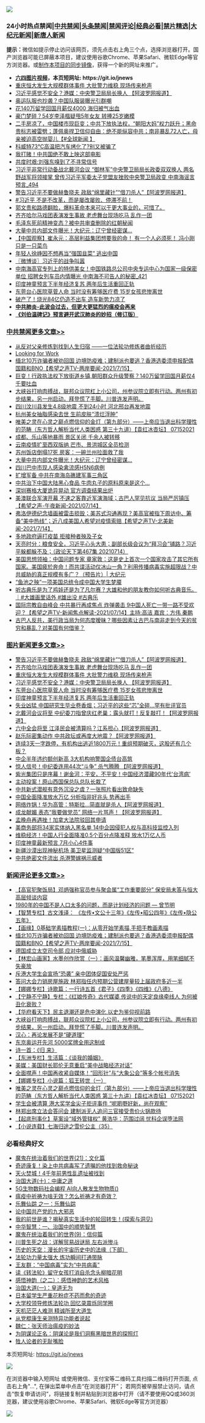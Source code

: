 ![](https://raw.githubusercontent.com/fqnews/bnews/master/64photo/fqnews-qr.jpg)

<div id="tt">
<h3>24小时热点禁闻|<a href="#%E4%B8%AD%E5%85%B1%E7%A6%81%E9%97%BB%E6%9B%B4%E5%A4%9A%E6%96%87%E7%AB%A0">中共禁闻</a>|<a href="#%E5%9B%BE%E7%89%87%E6%96%B0%E9%97%BB%E6%9B%B4%E5%A4%9A%E6%96%87%E7%AB%A0">头条禁闻</a>|<a href="#%E6%96%B0%E9%97%BB%E8%AF%84%E8%AE%BA%E6%9B%B4%E5%A4%9A%E6%96%87%E7%AB%A0">禁闻评论|<a href="#%E5%BF%85%E7%9C%8B%E7%BB%8F%E5%85%B8%E5%A5%BD%E6%96%87">经典必看|<a href="/video.md#%E7%A6%81%E7%89%87%E7%B2%BE%E9%80%89">禁片精选</a>|<a href="https://github.com/fqnews/djy/blob/master/gb/nf1351518.md#1">大纪元新闻</a>|<a href="https://github.com/fqnews/ntdtv/blob/master/gb/prog204.md#1">新唐人新闻</a></h3>
<div><b>提示：</b>微信如提示停止访问该网页，须先点击右上角三个点，选择浏览器打开。国产浏览器可能已屏蔽本项目，建议使用谷歌Chrome、苹果Safari、微软Edge等官方浏览器。或<a href="https://github.com/fqnews/bnews/blob/master/%E5%88%B6%E4%BD%9Cgit%E7%A6%81%E9%97%BB%E9%95%9C%E5%83%8F.md">制作本项目的同步镜像</a>，获得一个新的网址来推广。</div>
<ul>
<li><b><a href="http://d1.bdrive.tk/64.mp4" target="_blank">六四图片视频</a>，本页短网址: https://git.io/jnews</b></li>
<li><a href="/topimagenews/20210715/1587536.md">重庆恒大发生大规模群体事件 大批警力维稳 现场传来枪声</a></li>
<li><a href="/topimagenews/20210715/1587502.md">习近平感觉不安全？港媒：中央警卫局局长换人 【阿波罗网报道】</a></li>
<li><a href="/cnnews/20210715/1587276.md">奥运队服也抄袭？中国队服装曝光引群嘲</a></li>
<li><a href="/lifebaike/20210714/1587125.md">花140万留学回国月薪仅4000 海归被气出血</a></li>
<li><a href="/yule/20210715/1587205.md">豪门梦碎？54岁李泽楷疑甩5年女友 转捧25岁嫩模</a></li>
<li><a href="/bannedvideo/20210715/1587329.md">二手房凉了，中国楼市现巨变；中共下放执法权，“朝阳大妈”权力跃升；黑命贵标志被雷劈；蓬佩奥捍卫信仰自由：绝不能纵容中共；南非暴乱72人亡，母亲被迫高空抛婴儿【#全球新闻 】</a></li>
<li><a href="/cbnews/20210715/1587282.md">科威特73℃高温把汽车烤化了?别又被骗了</a></li>
<li><a href="/ccpdope/20210715/1587353.md">我打赌！中共国绝不敢上映这部电影</a></li>
<li><a href="/comments/20210715/1587388.md">共度时艰:刘强东嗅到了不寻常信号</a></li>
<li><a href="/comments/20210715/1587501.md">习近平非常行动备战北戴河会议 “御林军”中央警卫局局长政委双双换人 两名野战军将领接掌 曾传习近平军委太子党盟友挫败中央警卫局政变 中南海谣言预言_494</a></li>
<li><a href="/topimagenews/20210715/1587586.md">警告习近平不要做赫鲁晓夫 政敌“绵里藏针”“借刀杀人”【阿波罗网报道】</a></li>
<li><a href="/bannedvideo/20210715/1587315.md">#习近平 不是不改革，而是屡改屡败、停滞不前！</a></li>
<li><a href="/bannedvideo/20210715/1587618.md">郭文贵和路德翻脸，爆料革命本来可以干更大事业的，可惜了。</a></li>
<li><a href="/topimagenews/20210715/1587554.md">齐齐哈尔马戏团表演发生事故 老虎舞台现场吃马 乱作一团</a></li>
<li><a href="/lifebaike/20210715/1587488.md">毛泽东死前精神变态？被中共审查删除的红朝秘闻</a></li>
<li><a href="/cbnews/20210715/1587607.md">大量中共内部文件曝光！大纪元：辽宁曾经密谋…</a></li>
<li><a href="/comments/20210715/1587622.md">【中国观察】崔永元：高层利益集团想要我的命！ 有一个人必须死！ 冯小刚只是一只菜鸟</a></li>
<li><a href="/baitai/20210715/1587518.md">年轻人徐峥因不想再当“强国韭菜” 逃出中国</a></li>
<li><a href="/ssgc/20210715/1587472.md">〖微博谈〗习近平的战争叫嚣</a></li>
<li><a href="/comments/20210715/1587421.md">中南海高官专列上的特供美女！中国铁路总公司中央专运中心为国家一级保密单位 招聘女列车员内情曝光 中南海不可告人的秘密_421</a></li>
<li><a href="/topimagenews/20210715/1587248.md">印度神童预言下半年经济复苏 两年后生活重回正轨</a></li>
<li><a href="/topimagenews/20210715/1587324.md">东莞台心医院草菅人命 当时没有筹够医疗费 15岁女孩悲惨离世</a></li>
<li><a href="/finance/20210715/1587402.md">破产了！烧光84亿仍造不出车 造车新势力凉了</a></li>
<li><b><a href="/comments/20200211/1275071.md" target="_blank">中共肺炎-此波会过去，但更大更猛烈的瘟疫会再来</a></b></li>
<li><b><a href="/comments/20200207/1272816.md" target="_blank">《刘伯温碑记》预言避开武汉肺炎的妙招（修订版）</a></b></li>
</ul>
</div>

<div class="catlist">
<h3><a href="/cbnews/" target="_blank">中共禁闻</a><span><a href="/cbnews/" target="_blank" rel="nofollow">更多文章>></a></span></h3>
<ul>
<li><a href="/cbnews/20210715/1587829.md" target="_blank">从反对父亲修炼到找到人生归宿 ——一位法轮功修炼者曲折经历</a></li>
<li><a href="/cbnews/20210715/1587427.md" target="_blank">Looking for Work</a></li>
<li><a href="/comments/20210715/1587800.md" target="_blank">缅北10万诈骗者被劝回国 边境防疫难；建制派也要逃？香港选委须申报配偶国籍和BNO【希望之声TV-两岸要闻-2021/7/15】</a></li>
<li><a href="/cbnews/20210715/1587788.md" target="_blank">巨变！行政执法权下放街道乡镇,朝阳群众升级警察？140万留学回国月薪仅4千要吐血</a></li>
<li><a href="/comments/20210715/1587772.md" target="_blank">大峡谷打响肉搏战，联邦众议院杠上小公司，州参议院立即有行动。两州有初步结果，另一州启动，拜登慌了手脚。川普连发声明。</a></li>
<li><a href="/cbnews/20210715/1587758.md" target="_blank">四川汶川县发生4.8级地震 不到24小时 河北邢台再发地震</a></li>
<li><a href="/cbnews/20210715/1587732.md" target="_blank">杭州美女抽脂感染去世 生前皮肤“溃烂浮肿”</a></li>
<li><a href="/comments/20210715/1587724.md" target="_blank">唯美之灵在心灵之巅点燃信仰的金灯（第九部分）——上帝应当退出科学理性的范畴（东方哲人解析当代人类困惑  第三十九讲）【袁红冰杏坛】 07152021</a></li>
<li><a href="/cbnews/20210715/1587719.md" target="_blank">成都、乐山等地暴雨 景区关闭 千余人被转移</a></li>
<li><a href="/cbnews/20210715/1587673.md" target="_blank">云南疫情扩至西双版纳 芒市、景洪城区全员检测</a></li>
<li><a href="/cbnews/20210715/1587632.md" target="_blank">苏州饭店倒塌17死 房客：一碗兰州拉面救了我</a></li>
<li><a href="/cbnews/20210715/1587607.md" target="_blank">大量中共内部文件曝光！大纪元：辽宁曾经密谋…</a></li>
<li><a href="/cbnews/20210715/1587555.md" target="_blank">四川巴中市现人感染禽流感H5N6病例</a></li>
<li><a href="/cbnews/20210715/1587548.md" target="_blank">扩增军备 中共在南海岛礁建军事三角区</a></li>
<li><a href="/cbnews/20210715/1587547.md" target="_blank">中共治下中国大陆黑心食品 牛肉丸子的原料原来是这个&#8230;</a></li>
<li><a href="/cbnews/20210715/1587537.md" target="_blank">深圳赛格大厦诡异晃动 官方调查结果出炉</a></li>
<li><a href="/comments/20210715/1587521.md" target="_blank">美澳联合军演开幕 不速之客靠近军演海域；古巴人罕见抗议 当局严厉镇压【希望之声-午夜新闻-2021/07/14】</a></li>
<li><a href="/comments/20210715/1587475.md" target="_blank">弗洛伊德纪念墙画被雷击损毁；美苏式沟通再现？美高官被指下周访中、筹备“美中热线”；近八成美国人希望对疫情索赔【希望之声TV-北美新闻-2021/7/14】</a></li>
<li><a href="/cbnews/20210715/1587432.md" target="_blank">多地政府逼打疫苗 拒接种者殃及子女</a></li>
<li><a href="/cbnews/20210715/1587401.md" target="_blank">天亮时分：粮食安全，习近平心头大患；副部长级会议为“拜习会”铺路？习近平躲都躲不及；（政论天下第467集 20210714）</a></li>
<li><a href="/cbnews/20210715/1587383.md" target="_blank">美国思想领袖：中国问题专家 章家敦：这是史上首次一个国家攻击了其它所有国家。美国疲於奔命！而共谍活动仅冰山一角？利用传播病毒实施超限战？中共威胁的真正规模有多广？（预告片）| 大纪元</a></li>
<li><a href="/cbnews/20210715/1587370.md" target="_blank">“鱼池之殃”一项美国总统令成中国大学生梦魇</a></li>
<li><a href="/comments/20210715/1587367.md" target="_blank">听古典乐是为了鸡娃还是为了凡尔赛？大雄和他的朋友教你如何听古典音乐。｜#大雄画里话外 #雄出没 #古典乐</a></li>
<li><a href="/comments/20210715/1587360.md" target="_blank">国际宗教自由峰会 中共暴行再成焦点 炸弹袭击 9中国人死亡一带一路不受欢迎？【希望之声TV-新闻焦点解读-2021/07/14】主持:高洁  嘉宾：方伟  秦鹏</a></li>
<li><a href="/comments/20210715/1587359.md" target="_blank">古巴人反共，美行政当局为何态度暧昧？哪些因素让古巴与南非走到今天的贫穷和暴乱？对美国有何借鉴？</a></li>

</ul>
</div>
<div class="catlist">
<h3><a href="/topimagenews/" target="_blank">图片新闻</a><span><a href="/topimagenews/" target="_blank" rel="nofollow">更多文章>></a></span></h3>
<ul>
<li><a href="/topimagenews/20210715/1587586.md" target="_blank">警告习近平不要做赫鲁晓夫 政敌“绵里藏针”“借刀杀人”【阿波罗网报道】</a></li>
<li><a href="/topimagenews/20210715/1587554.md" target="_blank">齐齐哈尔马戏团表演发生事故 老虎舞台现场吃马 乱作一团</a></li>
<li><a href="/topimagenews/20210715/1587536.md" target="_blank">重庆恒大发生大规模群体事件 大批警力维稳 现场传来枪声</a></li>
<li><a href="/topimagenews/20210715/1587502.md" target="_blank">习近平感觉不安全？港媒：中央警卫局局长换人 【阿波罗网报道】</a></li>
<li><a href="/topimagenews/20210715/1587324.md" target="_blank">东莞台心医院草菅人命 当时没有筹够医疗费 15岁女孩悲惨离世</a></li>
<li><a href="/topimagenews/20210715/1587248.md" target="_blank">印度神童预言下半年经济复苏 两年后生活重回正轨</a></li>
<li><a href="/topimagenews/20210714/1587052.md" target="_blank">失业凶猛 中国研究生毕业卷香烟；习近平的这些“芯”全碎&#8230;罕有批评官员</a></li>
<li><a href="/topimagenews/20210714/1586860.md" target="_blank">北戴河会议将至 中纪委刀指曾庆红老巢：露头就打！反复敲打！【阿波罗网报道】</a></li>
<li><a href="/topimagenews/20210713/1586149.md" target="_blank">六中全会将至 江泽民会被清算吗？江系担心【阿波罗网报道】</a></li>
<li><a href="/topimagenews/20210713/1586069.md" target="_blank">赵乐际密集动作 中共政坛或再度大地震？【阿波罗网报道】</a></li>
<li><a href="/topimagenews/20210713/1586042.md" target="_blank">连续3天一字跌停，有机构出逃近1800万元！重组预期破灭，这股还有几个板？</a></li>
<li><a href="/topimagenews/20210713/1585784.md" target="_blank">中企半年违约额创新高 3大机构响警国企债台高筑</a></li>
<li><a href="/topimagenews/20210712/1585372.md" target="_blank">惊人信号！中纪委连用44次“斗争” 杀气腾腾 【阿波罗网报道】</a></li>
<li><a href="/topimagenews/20210712/1585184.md" target="_blank">紫光集团只是序幕！谢金河：平安，不平安！中国经济潜藏90年代‘台湾病’</a></li>
<li><a href="/topimagenews/20210711/1584916.md" target="_blank">主动投案！原山西国保总队总队长栽了</a></li>
<li><a href="/topimagenews/20210711/1584789.md" target="_blank">中共新式潜舰有意外沉没之虞？一张照片看出致命缺失</a></li>
<li><a href="/topimagenews/20210711/1584605.md" target="_blank">中国全面降准放水万亿 分析指非好兆头 势再出手</a></li>
<li><a href="/topimagenews/20210710/1584331.md" target="_blank">网络炸锅！华为高管：特斯拉…简直就是杀人【阿波罗网报道】</a></li>
<li><a href="/topimagenews/20210710/1584260.md" target="_blank">成龙献媚 表态“我要做党员” 网络一片骂声！【阿波罗网报道】</a></li>
<li><a href="/topimagenews/20210710/1584235.md" target="_blank">孟晚舟再遇挫！加拿大法院驳回其申请</a></li>
<li><a href="/topimagenews/20210710/1584006.md" target="_blank">美商务部将34家实体纳入黑名单 14中企因侵犯人权与高科技监控入列</a></li>
<li><a href="/topimagenews/20210710/1583935.md" target="_blank">维稳经济！中国人行全面降准0.5个百分点降准释 放水1万亿人币</a></li>
<li><a href="/topimagenews/20210709/1583469.md" target="_blank">印度神童最新预言 7月小心4件事</a></li>
<li><a href="/topimagenews/20210709/1583332.md" target="_blank">新疆沙漠出现神秘机场 美卫星监测疑“中国版51区”</a></li>
<li><a href="/topimagenews/20210708/1583017.md" target="_blank">中共绝密文件流出 杀港警嫁祸示威者</a></li>

</ul>
</div>
<div class="catlist">
<h3><a href="/comments/" target="_blank">新闻评论</a><span><a href="/comments/" target="_blank" rel="nofollow">更多文章>></a></span></h3>
<ul>
<li><a href="/comments/20210715/1587847.md" target="_blank">【高官犯聚饭局】邓炳强称官员参与聚会属“工作重要部分” 保安局未答与恒大高层倾谈内容</a></li>
<li><a href="/comments/20210715/1586971.md" target="_blank">1980年的中国不是人口太多的问题，而是计划经济的问题 — 曾节明</a></li>
<li><a href="/comments/20210715/1587827.md" target="_blank">【智慧专栏】古文浅译： 《左传•文公十三年》《左传•昭公四年》《左传•隐公五年》</a></li>
<li><a href="/comments/20210715/1587826.md" target="_blank">【画缘】0基础学素描教程(一)：从零开始学素描,手把手教画素描</a></li>
<li><a href="/comments/20210715/1587800.md" target="_blank">缅北10万诈骗者被劝回国 边境防疫难；建制派也要逃？香港选委须申报配偶国籍和BNO【希望之声TV-两岸要闻-2021/7/15】</a></li>
<li><a href="/comments/20210715/1587782.md" target="_blank">德国成立太空司令部 应对中俄威胁</a></li>
<li><a href="/comments/20210715/1587780.md" target="_blank">【林宏山画家】水墨创作欣赏（一）：画风温馨幽雅，笔墨浑厚，用笔细腻不失豪放</a></li>
<li><a href="/comments/20210715/1587778.md" target="_blank">斥港大学生会宣扬“恐袭” 亲中团体促国安处严惩</a></li>
<li><a href="/comments/20210715/1587777.md" target="_blank">答问大会力销房屋施政 林郑指任内预期公营建屋量较上届政府多近一半</a></li>
<li><a href="/comments/20210715/1587776.md" target="_blank">【娜娜专栏】诗歌篇：一行诗五首《君子》《四季》《四维》《八德》</a></li>
<li><a href="/comments/20210715/1587775.md" target="_blank">【宁静不宁静】专栏：《红娘传奇》古代媒婆 传说中的天定良缘牵线人 为何被丑化衰败 ?</a></li>
<li><a href="/comments/20210715/1587773.md" target="_blank">【华府看天下】民主退潮还是危中演化 以史为鉴仰视前路</a></li>
<li><a href="/comments/20210715/1587772.md" target="_blank">大峡谷打响肉搏战，联邦众议院杠上小公司，州参议院立即有行动。两州有初步结果，另一州启动，拜登慌了手脚。川普连发声明。</a></li>
<li><a href="/comments/20210715/1587761.md" target="_blank">汉心：再论发展不是“硬道理”</a></li>
<li><a href="/comments/20210715/1587750.md" target="_blank">东京奥运开先河 5000奖牌全用这制成</a></li>
<li><a href="/comments/20210715/1587749.md" target="_blank">诗一首：《归 来》</a></li>
<li><a href="/comments/20210715/1587748.md" target="_blank">【东洲专栏】生活篇：《谈我的婚姻》</a></li>
<li><a href="/comments/20210715/1587747.md" target="_blank">美媒：美国财长耶伦无意重启“美中战略经济对话”</a></li>
<li><a href="/comments/20210715/1587746.md" target="_blank">全面噤声！中国再收紧自媒体！“回形针”与“大象公会”等多个帐号消失</a></li>
<li><a href="/comments/20210715/1587744.md" target="_blank">【娜娜专栏】小说篇：狐王转世（一）</a></li>
<li><a href="/comments/20210715/1587724.md" target="_blank">唯美之灵在心灵之巅点燃信仰的金灯（第九部分）——上帝应当退出科学理性的范畴（东方哲人解析当代人类困惑  第三十九讲）【袁红冰杏坛】 07152021</a></li>
<li><a href="/comments/20210715/1587714.md" target="_blank">学生会被清算 港大奖学金尖子拒评事件 “呢啲嘢好新，尚在观察”</a></li>
<li><a href="/comments/20210715/1587713.md" target="_blank">林郑出席立法会答问会 建制派无人追问三官接受贵价火锅款待</a></li>
<li><a href="/comments/20210715/1587712.md" target="_blank">【起底刑事化】草案设“域外管辖权” 黄浩华：范围过阔 忧科企误堕法网</a></li>
<li><a href="/comments/20210715/1587711.md" target="_blank">【小说连载】七海归途之雪伦公主（35）</a></li>

</ul>
</div>

<div class="catlist">
<h3>必看经典好文</h3>
<ul>
<li><a href="/comments/20180802/980476.md" target="_blank">魔鬼在统治着我们的世界(21)：文化篇</a></li>
<li><a href="/topimagenews/20210131/1478453.md" target="_blank">奇迹康复！染上中共病毒写了遗嘱的他找到救命秘诀</a></li>
<li><a href="/ccpdope/20181219/1049286.md" target="_blank">天火焚城！4千年前男性乱遗址被找到</a></li>
<li><a href="/cbnews/20180316/915423.md" target="_blank">治国大道(十)：中庸之道</a></li>
<li><a href="/topimagenews/20200527/1335347.md" target="_blank">5G生物数码社会编程 AI向人散发生物物质()</a></li>
<li><a href="/comments/20200502/1322275.md" target="_blank">瘟疫中祈祷为啥无效？怎么祈祷才有奇效？</a></li>
<li><a href="/tculture/20170710/789533.md" target="_blank">乐舞仙踪 之一：乐舞仙踪</a></li>
<li><a href="/comments/20200717/1361899.md" target="_blank">论中国共产党的九大邪恶</a></li>
<li><a href="/comments/20200715/1359453.md" target="_blank">我的前世是谁？揭秘真实生活中的轮回转生！(探索与洞见)</a></li>
<li><a href="/comments/20200605/1340202.md" target="_blank">中华智慧：一、治国中的顺势智慧</a></li>
<li><a href="/topimagenews/20180529/949649.md" target="_blank">魔鬼在统治着我们的世界(9)：信仰篇</a></li>
<li><a href="/comments/20200908/1392745.md" target="_blank">川普生死之战：详解贸易战谜局 左右派惨斗</a></li>
<li><a href="/tculture/20121025/73066.md" target="_blank">历史的天空：漫长的宇宙历史中的法缘（下部）</a></li>
<li><a href="/cbnews/20200816/1381005.md" target="_blank">法轮功力量太强大 炼功瞬间打通带脉</a></li>
<li><a href="/comments/20200318/1295755.md" target="_blank">王友群：“中国病毒”实为“中共病毒”</a></li>
<li><a href="/comments/20190512/1127015.md" target="_blank">读《转法轮》留守女孩打消自杀念头柳暗花明</a></li>
<li><a href="/comments/20210612/1565472.md" target="_blank">感悟神韵（之二）：感悟神韵的艺术风格</a></li>
<li><a href="/cbnews/20180307/911097.md" target="_blank">治国大道(一)：皇道无为</a></li>
<li><a href="/comments/20210324/1511732.md" target="_blank">日本留学生严重花粉症不药而愈的奇迹</a></li>
<li><a href="/cbnews/20210517/1548104.md" target="_blank">大学校领导修炼法轮功 回忆录震烁同学圈</a></li>
<li><a href="/comments/20210302/1496716.md" target="_blank">天机茫茫人难测 精诚所至大道生</a></li>
<li><a href="/comments/20210331/1516768.md" target="_blank">从党棍康生亲测特异功能者说起</a></li>
<li><a href="/comments/20200224/1282494.md" target="_blank">魏仁：张天师治瘟疫的妙法</a></li>
<li><a href="/comments/20201031/1423298.md" target="_blank">为阴谋论正名：阴谋论是我们洞察黑暗世界的探照灯</a></li>
<li><a href="/comments/20200606/783250.md" target="_blank">牲人论者的无耻嘴脸</a></li>

</ul>
</div>

本页短网址: https://git.io/jnews

![](https://raw.githubusercontent.com/fqnews/bnews/master/64photo/fqnews-qr.jpg)

在浏览器中输入短网址 或使用微信、支付宝等二维码工具扫描二维码打开页面, 点击右上角"...", 在弹出菜单中点击“在浏览器打开”； 若网页被举报禁止访问，请点击“恢复申请访问”，将链接复制并粘贴到浏览器中打开（请不要使用QQ或360浏览器，建议使用谷歌Chrome、苹果Safari、微软Edge等官方浏览器）

![](https://raw.githubusercontent.com/fqnews/bnews/master/64photo/wx.jpg)